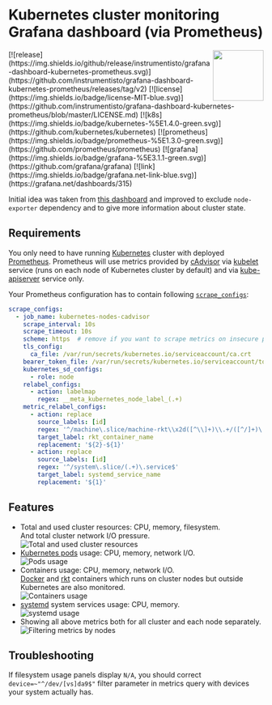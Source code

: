 Kubernetes cluster monitoring Grafana dashboard (via Prometheus)
================================================================

<img align="right" width="100" src="https://raw.githubusercontent.com/instrumentisto/grafana-dashboard-kubernetes-prometheus/master/logo.png">
[![release](https://img.shields.io/github/release/instrumentisto/grafana-dashboard-kubernetes-prometheus.svg)](https://github.com/instrumentisto/grafana-dashboard-kubernetes-prometheus/releases/tag/v2)
[![license](https://img.shields.io/badge/license-MIT-blue.svg)](https://github.com/instrumentisto/grafana-dashboard-kubernetes-prometheus/blob/master/LICENSE.md)
[![k8s](https://img.shields.io/badge/kubernetes-%5E1.4.0-green.svg)](https://github.com/kubernetes/kubernetes)
[![prometheus](https://img.shields.io/badge/prometheus-%5E1.3.0-green.svg)](https://github.com/prometheus/prometheus)
[![grafana](https://img.shields.io/badge/grafana-%5E3.1.1-green.svg)](https://github.com/grafana/grafana)
[![link](https://img.shields.io/badge/grafana.net-link-blue.svg)](https://grafana.net/dashboards/315)


Initial idea was taken from [this dashboard](https://grafana.net/dashboards/162)
and improved to exclude `node-exporter` dependency and to give more information
about cluster state.



## Requirements

You only need to have running [Kubernetes](http://kubernetes.io) cluster with 
deployed [Prometheus](https://prometheus.io).
Prometheus will use metrics provided by [cAdvisor](https://github.com/google/cadvisor) 
via [kubelet](http://kubernetes.io/docs/admin/kubelet) service (runs on
each node of Kubernetes cluster by default) and via 
[kube-apiserver](http://kubernetes.io/docs/admin/kube-apiserver) service only.

Your Prometheus configuration has to contain following
[`scrape_configs`](https://prometheus.io/docs/operating/configuration/#scrape_config): 
```yaml
scrape_configs:
  - job_name: kubernetes-nodes-cadvisor
    scrape_interval: 10s
    scrape_timeout: 10s
    scheme: https  # remove if you want to scrape metrics on insecure port
    tls_config:
      ca_file: /var/run/secrets/kubernetes.io/serviceaccount/ca.crt
    bearer_token_file: /var/run/secrets/kubernetes.io/serviceaccount/token
    kubernetes_sd_configs:
      - role: node
    relabel_configs:
      - action: labelmap
        regex: __meta_kubernetes_node_label_(.+)
    metric_relabel_configs:
      - action: replace
        source_labels: [id]
        regex: '^/machine\.slice/machine-rkt\\x2d([^\\]+)\\.+/([^/]+)\.service$'
        target_label: rkt_container_name
        replacement: '${2}-${1}'
      - action: replace
        source_labels: [id]
        regex: '^/system\.slice/(.+)\.service$'
        target_label: systemd_service_name
        replacement: '${1}'
```



## Features

- Total and used cluster resources: CPU, memory, filesystem.  
  And total cluster network I/O pressure.  
  ![Total and used cluster resources](https://raw.githubusercontent.com/instrumentisto/grafana-dashboard-kubernetes-prometheus/master/screens/total.png)
- [Kubernetes pods](http://kubernetes.io/docs/user-guide/pods) usage:
  CPU, memory, network I/O.  
  ![Pods usage](https://raw.githubusercontent.com/instrumentisto/grafana-dashboard-kubernetes-prometheus/master/screens/pods.png)
- Containers usage: CPU, memory, network I/O.  
  [Docker](https://www.docker.com) and [rkt](https://coreos.com/rkt) containers
  which runs on cluster nodes but outside Kubernetes are also monitored.  
  ![Containers usage](https://raw.githubusercontent.com/instrumentisto/grafana-dashboard-kubernetes-prometheus/master/screens/containers.png)
- [systemd](https://freedesktop.org/wiki/Software/systemd) system services
  usage: CPU, memory.  
  ![systemd usage](https://raw.githubusercontent.com/instrumentisto/grafana-dashboard-kubernetes-prometheus/master/screens/systemd.png)
- Showing all above metrics both for all cluster and each node separately.  
  ![Filtering metrics by nodes](https://raw.githubusercontent.com/instrumentisto/grafana-dashboard-kubernetes-prometheus/master/screens/by_nodes.png)



## Troubleshooting

If filesystem usage panels display `N/A`, you should correct
`device=~"^/dev/[vs]da9$"` filter parameter in metrics query with devices your
system actually has. 
